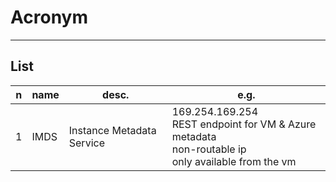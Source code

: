 # Acronym

---

## List
|n|name|desc.|e.g.|
|-|----|-----|----|
|1|IMDS|Instance Metadata Service|169.254.169.254<br/>REST endpoint for VM & Azure metadata<br/>non-routable ip<br/>only available from the vm|
